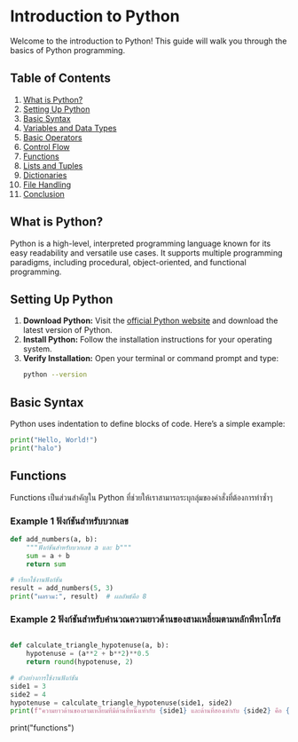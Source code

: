 # Introduction to Python

Welcome to the introduction to Python! This guide will walk you through the basics of Python programming.

## Table of Contents
1. [What is Python?](#what-is-python)
2. [Setting Up Python](#setting-up-python)
3. [Basic Syntax](#basic-syntax)
4. [Variables and Data Types](#variables-and-data-types)
5. [Basic Operators](#basic-operators)
6. [Control Flow](#control-flow)
7. [Functions](#functions)
8. [Lists and Tuples](#lists-and-tuples)
9. [Dictionaries](#dictionaries)
10. [File Handling](#file-handling)
11. [Conclusion](#conclusion)

## What is Python?
Python is a high-level, interpreted programming language known for its easy readability and versatile use cases. It supports multiple programming paradigms, including procedural, object-oriented, and functional programming.

## Setting Up Python
1. **Download Python:** Visit the [official Python website](https://www.python.org/downloads/) and download the latest version of Python.
2. **Install Python:** Follow the installation instructions for your operating system.
3. **Verify Installation:** Open your terminal or command prompt and type:
    ```sh
    python --version
    ```

## Basic Syntax
Python uses indentation to define blocks of code. Here’s a simple example:

```python
print("Hello, World!")
print("halo")
```

## Functions
Functions เป็นส่วนสำคัญใน Python ที่ช่วยให้เราสามารถระบุกลุ่มของคำสั่งที่ต้องการทำซ้ำๆ 

### Example 1 ฟังก์ชันสำหรับบวกเลข

```python
def add_numbers(a, b):
    """ฟังก์ชันสำหรับบวกเลข a และ b"""
    sum = a + b
    return sum

# เรียกใช้งานฟังก์ชัน
result = add_numbers(5, 3)
print("ผลรวม:", result)  # ผลลัพธ์คือ 8
```

### Example 2 ฟังก์ชันสำหรับคำนวณความยาวด้านของสามเหลี่ยมตามหลักพีทาโกรัส

```python

def calculate_triangle_hypotenuse(a, b):
    hypotenuse = (a**2 + b**2)**0.5
    return round(hypotenuse, 2)

# ตัวอย่างการใช้งานฟังก์ชัน
side1 = 3
side2 = 4
hypotenuse = calculate_triangle_hypotenuse(side1, side2)
print(f"ความยาวด้านของสามเหลี่ยมที่มีด้านที่หนึ่งเท่ากับ {side1} และด้านที่สองเท่ากับ {side2} คือ {hypotenuse} เซนติเมตร")
```

print("functions")